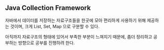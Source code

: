## Java Collection Framework

자바에서 데이터를 저장하는 자료구조들을 한곳에 모아 편리하게 사용하기 위해 제공하는 것이며, 크게 List, Set, Map 으로 
구분할 수 있다. 

아직까지 자료구조의 형태에 있어서 부족한 부분이 느껴지기 때문에, 좀더 정리하고 공부하는 방향으로 공부를 진행하려 한다.

